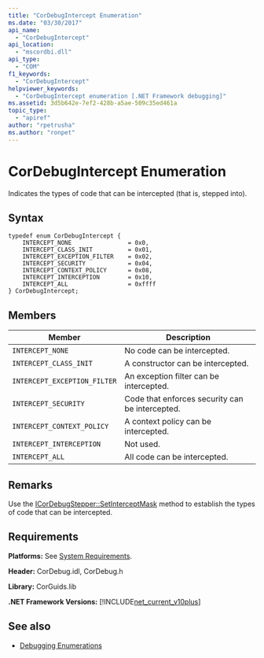 ```yaml
---
title: "CorDebugIntercept Enumeration"
ms.date: "03/30/2017"
api_name: 
  - "CorDebugIntercept"
api_location: 
  - "mscordbi.dll"
api_type: 
  - "COM"
f1_keywords: 
  - "CorDebugIntercept"
helpviewer_keywords: 
  - "CorDebugIntercept enumeration [.NET Framework debugging]"
ms.assetid: 3d5b642e-7ef2-428b-a5ae-509c35ed461a
topic_type: 
  - "apiref"
author: "rpetrusha"
ms.author: "ronpet"
---
```

# CorDebugIntercept Enumeration
Indicates the types of code that can be intercepted (that is, stepped into).  
  
## Syntax  
  
```  
typedef enum CorDebugIntercept {  
    INTERCEPT_NONE                = 0x0,  
    INTERCEPT_CLASS_INIT          = 0x01,  
    INTERCEPT_EXCEPTION_FILTER    = 0x02,  
    INTERCEPT_SECURITY            = 0x04,  
    INTERCEPT_CONTEXT_POLICY      = 0x08,  
    INTERCEPT_INTERCEPTION        = 0x10,  
    INTERCEPT_ALL                 = 0xffff  
} CorDebugIntercept;  
```  
  
## Members  
  
|Member|Description|  
|------------|-----------------|  
|`INTERCEPT_NONE`|No code can be intercepted.|  
|`INTERCEPT_CLASS_INIT`|A constructor can be intercepted.|  
|`INTERCEPT_EXCEPTION_FILTER`|An exception filter can be intercepted.|  
|`INTERCEPT_SECURITY`|Code that enforces security can be intercepted.|  
|`INTERCEPT_CONTEXT_POLICY`|A context policy can be intercepted.|  
|`INTERCEPT_INTERCEPTION`|Not used.|  
|`INTERCEPT_ALL`|All code can be intercepted.|  
  
## Remarks  
 Use the [ICorDebugStepper::SetInterceptMask](../../../../docs/framework/unmanaged-api/debugging/icordebugstepper-setinterceptmask-method.md) method to establish the types of code that can be intercepted.  
  
## Requirements  
 **Platforms:** See [System Requirements](../../../../docs/framework/get-started/system-requirements.md).  
  
 **Header:** CorDebug.idl, CorDebug.h  
  
 **Library:** CorGuids.lib  
  
 **.NET Framework Versions:** [!INCLUDE[net_current_v10plus](../../../../includes/net-current-v10plus-md.md)]  
  
## See also
- [Debugging Enumerations](../../../../docs/framework/unmanaged-api/debugging/debugging-enumerations.md)
